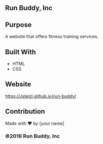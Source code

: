 ## Run Buddy, Inc

## Purpose
A website that offers fitness training services. 

## Built With
* HTML
* CSS

## Website
https://Jstelzl.github.io/run-buddy/

## Contribution
Made with ❤️ by [your name]

### ©️2019 Run Buddy, Inc 
